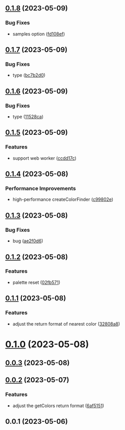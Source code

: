 ## [0.1.8](https://github.com/qq15725/modern-palette/compare/v0.1.7...v0.1.8) (2023-05-09)


### Bug Fixes

* samples option ([fd108ef](https://github.com/qq15725/modern-palette/commit/fd108ef300cd18b893efb42d31453a75d9cca038))



## [0.1.7](https://github.com/qq15725/modern-palette/compare/v0.1.6...v0.1.7) (2023-05-09)


### Bug Fixes

* type ([bc7b2d0](https://github.com/qq15725/modern-palette/commit/bc7b2d0146022d0d6e49ebdcc848346aad3e55fa))



## [0.1.6](https://github.com/qq15725/modern-palette/compare/v0.1.5...v0.1.6) (2023-05-09)


### Bug Fixes

* type ([11528ca](https://github.com/qq15725/modern-palette/commit/11528ca75fa5a9d642a52d5aa70767a1f529a202))



## [0.1.5](https://github.com/qq15725/modern-palette/compare/v0.1.4...v0.1.5) (2023-05-09)


### Features

* support web worker ([ccdd17c](https://github.com/qq15725/modern-palette/commit/ccdd17c2501ac176d30c785edabf9ef2ceb38379))



## [0.1.4](https://github.com/qq15725/modern-palette/compare/v0.1.3...v0.1.4) (2023-05-08)


### Performance Improvements

* high-performance createColorFinder ([c99802e](https://github.com/qq15725/modern-palette/commit/c99802ee9eddb49eac41716981df24b14e4a8aa0))



## [0.1.3](https://github.com/qq15725/modern-palette/compare/v0.1.2...v0.1.3) (2023-05-08)


### Bug Fixes

* bug ([ae2f0d6](https://github.com/qq15725/modern-palette/commit/ae2f0d609ddd37db9bcf704510db94a1418b983f))



## [0.1.2](https://github.com/qq15725/modern-palette/compare/v0.1.1...v0.1.2) (2023-05-08)


### Features

* palette reset ([02fb571](https://github.com/qq15725/modern-palette/commit/02fb571a5aa8c5dba77561e873ab2f0d119f6bec))



## [0.1.1](https://github.com/qq15725/modern-palette/compare/v0.1.0...v0.1.1) (2023-05-08)


### Features

* adjust the return format of nearest color ([32808a8](https://github.com/qq15725/modern-palette/commit/32808a8bf90cf85a289693b7101a9d1fce9835c0))



# [0.1.0](https://github.com/qq15725/modern-palette/compare/v0.0.3...v0.1.0) (2023-05-08)



## [0.0.3](https://github.com/qq15725/modern-palette/compare/v0.0.2...v0.0.3) (2023-05-08)



## [0.0.2](https://github.com/qq15725/modern-palette/compare/v0.0.1...v0.0.2) (2023-05-07)


### Features

* adjust the getColors return format ([6af5151](https://github.com/qq15725/modern-palette/commit/6af5151bfab51218de3fa034f4fc886c20c2f8e6))



## 0.0.1 (2023-05-06)



